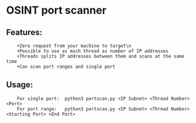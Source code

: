 # OSINT port scanner 
## Features:
        +Zero request from your machine to target\n
        +Possible to use as much thread as number of IP addresses
        +Threads splits IP addresses between them and scans at the same time
        +Can scan port ranges and single port

## Usage:
        For single port:  python3 portscan.py <IP Subnet> <Thread Number> <Port>
        For port range:   python3 portscan.py <IP Subnet> <Thread Number> <Starting Port> <End Port>
